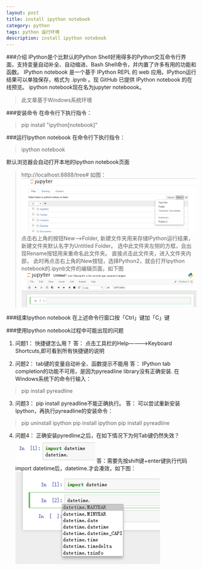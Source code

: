 ```yaml
---
layout: post
title: install ipython notebook 
category: python
tags: python 运行环境
description: install ipython notebook
---
```

###介绍
IPython是个比默认的Python Shell好用得多的Python交互命令行界面，支持变量自动补全、自动缩进、Bash Shell命令，并内置了许多有用的功能和函数。
IPython notebook 是一个基于 IPython REPL 的 web 应用。IPython运行结果可以单独保存，格式为 .ipynb 。现 GitHub 已提供 IPython notebook 的在线预览。
ipython notebook现在名为jupyter noteboook。

>此文章基于Windows系统环境

###安装命令
在命令行下执行指令：
>pip install "ipython[notebook]"

###运行Ipython notebook
在命令行下执行指令：
>ipython notebook

默认浏览器会自动打开本地的Ipython notebook页面
>http://localhost:8888/tree#
如图：
![](/assets/postImg/2016-03-02-A01.png)
点击右上角的按钮New-->Folder, 新建文件夹用来存储IPython运行结果，新建文件夹默认名字为Untitled Folder。
选中此文件夹左侧的方框，会出现Rename按钮用来重命名此文件夹。
直接点击此文件夹，进入文件夹内部，
此时再点击右上角的New按钮，选择Python2，就会打开Ipython notebook的.ipynb文件的编辑页面，如下图
![](/assets/postImg/2016-03-02-A02.png)

###结束Ipython notebook
在上述命令行窗口按「Ctrl」键加「C」键

###使用Ipython notebook过程中可能出现的问题
1. 问题1： 快捷键怎么用？
答： 点击工具栏的Help————>Keyboard Shortcuts,即可看到所有快捷键的说明

2. 问题2： tab键的变量自动补全、函数提示不能用
答： IPython tab completion的功能不可用，是因为pyreadline library没有正确安装. 在Windows系统下的命令行输入：
>pip install pyreadline

3. 问题3： pip install pyreadline不能正确执行。
答： 可以尝试重新安装Ipython，再执行pyreadline的安装命令：
>pip uninstall ipython
>pip install ipython
>pip install pyreadline

4. 问题4： 正确安装pyredline之后，在如下情况下为何Tab键仍然失效？
![](/assets/postImg/2016-03-02-A03.png)
答：需要先按shift键+enter键执行代码import datetime后，datetime.<tab>才会凑效，如下图：
![](/assets/postImg/2016-03-02-A04.png)
